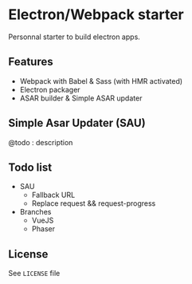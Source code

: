 # Electron/Webpack starter
Personnal starter to build electron apps.

## Features
- Webpack with Babel & Sass (with HMR activated)
- Electron packager
- ASAR builder & Simple ASAR updater

## Simple Asar Updater (SAU)
@todo : description

## Todo list
- SAU
  - Fallback URL
  - Replace request && request-progress
- Branches
  - VueJS
  - Phaser

## License
See `LICENSE` file
